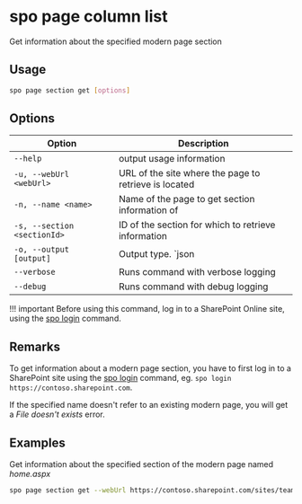 # spo page column list

Get information about the specified modern page section

## Usage

```sh
spo page section get [options]
```

## Options

Option|Description
------|-----------
`--help`|output usage information
`-u, --webUrl <webUrl>`|URL of the site where the page to retrieve is located
`-n, --name <name>`|Name of the page to get section information of
`-s, --section <sectionId>`|ID of the section for which to retrieve information
`-o, --output [output]`|Output type. `json|text`. Default `text`
`--verbose`|Runs command with verbose logging
`--debug`|Runs command with debug logging

!!! important
    Before using this command, log in to a SharePoint Online site, using the [spo login](../login.md) command.

## Remarks

To get information about a modern page section, you have to first log in to a SharePoint site using the [spo login](../login.md) command, eg. `spo login https://contoso.sharepoint.com`.

If the specified name doesn't refer to an existing modern page, you will get a _File doesn't exists_ error.

## Examples

Get information about the specified section of the modern page named _home.aspx_

```sh
spo page section get --webUrl https://contoso.sharepoint.com/sites/team-a --name home.aspx --section 1
```